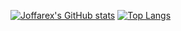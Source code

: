 [![Joffarex's GitHub stats](https://github-readme-stats.vercel.app/api?username=joffarex&count_private=true&show_icons=true&theme=midnight-purple)](https://github.com/anuraghazra/github-readme-stats) [![Top Langs](https://github-readme-stats.vercel.app/api/top-langs/?username=NikaKiria&layout=compact&theme=midnight-purple)](https://github.com/anuraghazra/github-readme-stats)
